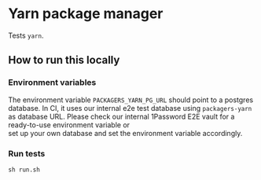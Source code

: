 # Yarn package manager

Tests `yarn`.

## How to run this locally

### Environment variables

The environment variable `PACKAGERS_YARN_PG_URL` should point to a postgres database.
In CI, it uses our internal e2e test database using `packagers-yarn` as database URL.
Please check our internal 1Password E2E vault for a ready-to-use environment variable or  
set up your own database and set the environment variable accordingly.

### Run tests

```shell script
sh run.sh
```
